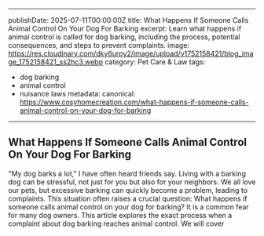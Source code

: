 
---
publishDate: 2025-07-11T00:00:00Z
title: What Happens If Someone Calls Animal Control On Your Dog For Barking
excerpt: Learn what happens if animal control is called for dog barking, including the process, potential consequences, and steps to prevent complaints.
image: https://res.cloudinary.com/dky6urpy2/image/upload/v1752158421/blog_image_1752158421_ss2hc3.webp
category: Pet Care & Law
tags:
  - dog barking
  - animal control
  - nuisance laws
metadata:
  canonical: https://www.cosyhomecreation.com/what-happens-if-someone-calls-animal-control-on-your-dog-for-barking
---

## What Happens If Someone Calls Animal Control On Your Dog For Barking

"My dog barks a lot," I have often heard friends say. Living with a barking dog can be stressful, not just for you but also for your neighbors. We all love our pets, but excessive barking can quickly become a problem, leading to complaints. This situation often raises a crucial question: What happens if someone calls animal control on your dog for barking? It is a common fear for many dog owners. This article explores the exact process when a complaint about dog barking reaches animal control. We will cover